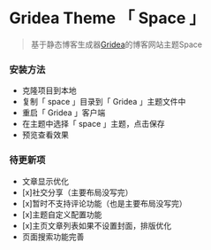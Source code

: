 # Gridea Theme 「 Space 」

> 基于静态博客生成器[Gridea](https://gridea.dev/)的博客网站主题Space

### 安装方法
- 克隆项目到本地
- 复制「 space 」目录到「 Gridea 」主题文件中
- 重启「 Gridea 」客户端
- 在主题中选择「 space 」主题，点击保存
- 预览查看效果

### 待更新项
- 文章显示优化
- [x]社交分享（主要布局没写完）
- [x]暂时不支持评论功能（也是主要布局没写完）
- [x]主题自定义配置功能
- [x]主页文章列表如果不设置封面，排版优化
- 页面搜索功能完善
